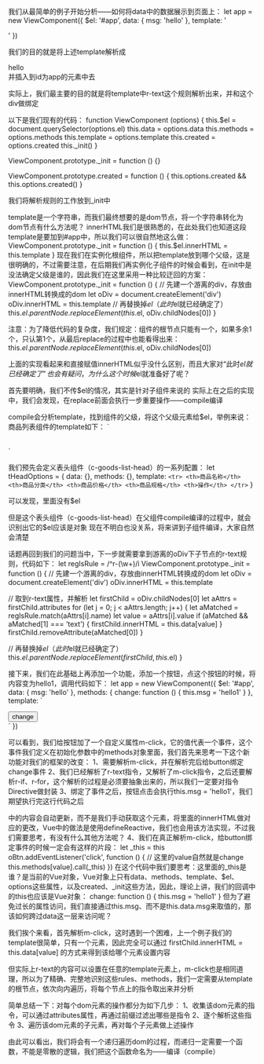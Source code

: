 我们从最简单的例子开始分析——如何将data中的数据展示到页面上：
let app = new ViewComponent({
  $el: '#app',
  data: {
    msg: 'hello'
  },
  template: '<div r-text="msg"></div>'
})

我们的目的就是将上述template解析成
<div>hello</div>
并插入到id为app的元素中去

实际上，我们最主要的目的就是将template中r-text这个规则解析出来，并和这个div做绑定

以下是我们现有的代码：
function ViewComponent (options) {
  this.$el = document.querySelector(options.el)
  this.data = options.data
  this.methods = options.methods
  this.template = options.template
  this.created = options.created
  this._init()
}

ViewComponent.prototype._init = function () {}

ViewComponent.prototype.created = function () {
  this.options.created && this.options.created()
}

我们将解析规则的工作放到_init中

template是一个字符串，而我们最终想要的是dom节点，将一个字符串转化为dom节点有什么方法呢？
innerHTML我们是很熟悉的，在此处我们也知道这段template是要加到#app中，所以我们可以很自然地这么做：
ViewComponent.prototype._init = function () {
  this.$el.innerHTML = this.template
}
现在我们在实例化根组件，所以把template放到哪个父级，这是很明确的，不过需要注意，在后期我们再实例化子组件的时候会看到，在init中是没法确定父级是谁的，因此我们在这里采用一种比较迂回的方案：
ViewComponent.prototype._init = function () {
  // 先建一个游离的div，存放由innerHTML转换成的dom
  let oDiv = document.createElement('div')
  oDiv.innerHTML = this.template
  // 再替换掉$el（此时$el就已经确定了）
  this.$el.parentNode.replaceElement(this.$el, oDiv.childNodes[0])
}

注意：为了降低代码的复杂度，我们规定：组件的根节点只能有一个，如果多余1个，只认第1个，从最后replace的过程中也能看得出来：
this.$el.parentNode.replaceElement(this.$el, oDiv.childNodes[0])

上面的实现看起来和直接赋值innerHTML似乎没什么区别，而且大家对“此时$el就已经确定了”也会有疑问，为什么这个时候$el就准备好了呢？

首先要明确，我们不传$el的情况，其实是针对子组件来说的
实际上在之后的实现中，我们会发现，在replace前面会执行一步重要操作——compile编译

compile会分析template，找到组件的父级，将这个父级元素给$el，举例来说：
商品列表组件的template如下：
`
  <table class="goods-list">
    <thead>
      <c-goods-list-head></c-goods-list-head>
    </thead>
    <tbody>
      <c-good-item></c-good-item>
      <c-good-item></c-good-item>
    </tbody>
  </table>
`

我们预先会定义表头组件（c-goods-list-head）的一系列配置：
let tHeadOptions = {
  data: {},
  methods: {},
  template: `
    <tr>
      <th>商品名称</th>
      <th>商品分类</th>
      <th>商品价格</th>
      <th>商品规格</th>
      <th>操作</th>
    </tr>
  `
}

可以发现，里面没有$el

但是这个表头组件（c-goods-list-head）在父组件compile编译的过程中，就会识别出它的$el应该是<c-goods-list-head>对象
现在不明白也没关系，将来讲到子组件编译，大家自然会清楚

话题再回到我们的问题当中，下一步就需要拿到游离的oDiv下子节点的r-text规则，代码如下：
let regIsRule = /^r-(\w+)/i
ViewComponent.prototype._init = function () {
  // 先建一个游离的div，存放由innerHTML转换成的dom
  let oDiv = document.createElement('div')
  oDiv.innerHTML = this.template

  // 取到r-text属性，并解析
  let firstChild = oDiv.childNodes[0]
  let aAttrs = firstChild.attributes
  for (let j = 0; j < aAttrs.length; j++) {
    let aMatched = regIsRule.match(aAttrs[i].name)
    let value = aAttrs[i].value
    if (aMatched && aMatched[1] === 'text') {
      firstChild.innerHTML = this.data[value]
    }
    firstChild.removeAttribute(aMatched[0])
  }

  // 再替换掉$el（此时$el就已经确定了）
  this.$el.parentNode.replaceElement(firstChild, this.$el)
}

接下来，我们在此基础上再添加一个功能，添加一个按钮，点这个按钮的时候，将内容变为hello1，调用代码如下：
let app = new ViewComponent({
  $el: '#app',
  data: {
    msg: 'hello'
  },
  methods: {
    change: function () {
      this.msg = 'hello1'
    }
  },
  template: `
  <div class="app">
    <div r-text="msg"></div>
    <button m-click="change">change</button>
  </div>
  `
})

可以看到，我们给按钮加了一个自定义属性m-click，它的值代表一个事件，这个事件我们定义在初始化参数中的methods对象里面，我们首先来思考一下这个新功能对我们的框架的改变：
1、需要解析m-click，并在解析完后给button绑定change事件
2、我们已经解析了r-text指令，又解析了m-click指令，之后还要解析r-if、r-for，这个解析的过程是必须要抽象出来的，所以我们一定要对指令Directive做封装
3、绑定了事件之后，按钮点击会执行this.msg = 'hello1'，我们期望执行完这行代码之后<div r-text="msg">中的内容会自动更新，而不是我们手动获取这个元素，将里面的innerHTML做对应的更改，Vue中的做法是使用defineReactive，我们也会用该方法实现，不过我们需要思考，有没有什么其他方法呢？
4、我们在真正解析m-click，给button绑定事件的时候一定会有这样的片段：
let _this = this
oBtn.addEventListener('click', function () {
  // 这里的value自然就是change
  this.methods[value].call(_this)
})
在这个代码中我们要思考：这里面的_this是谁？是当前的Vue对象，Vue对象上只有data、methods、template、$el、options这些属性，以及created、_init这些方法，因此，理论上讲，我们的回调中的this也应该是Vue对象：
change: function () {
  this.msg = 'hello1'
}
但为了避免过长的属性访问，我们直接通过this.msg、而不是this.data.msg来取值的，那该如何跨过data这一层来访问呢？

我们挨个来看，首先解析m-click，这时遇到一个困难，上一个例子我们的template很简单，只有一个元素，因此完全可以通过
firstChild.innerHTML = this.data[value]
的方式来得到该给哪个元素设置内容

但实际上r-text的内容可以设置在任意的template元素上，m-click也是相同道理，所以为了精确、完整地识别这些rules、methods，我们一定需要从template的根节点，依次向内遍历，将每个节点上的指令取出来并分析

简单总结一下：对每个dom元素的操作都分为如下几步：
1、收集该dom元素的指令，可以通过attributes属性，再通过前缀过滤出哪些是指令
2、逐个解析这些指令
3、遍历该dom元素的子元素，再对每个子元素做上述操作

由此可以看出，我们将会有一个递归遍历dom的过程，而递归一定需要一个函数，不能是零散的逻辑，我们把这个函数命名为——编译（compile）